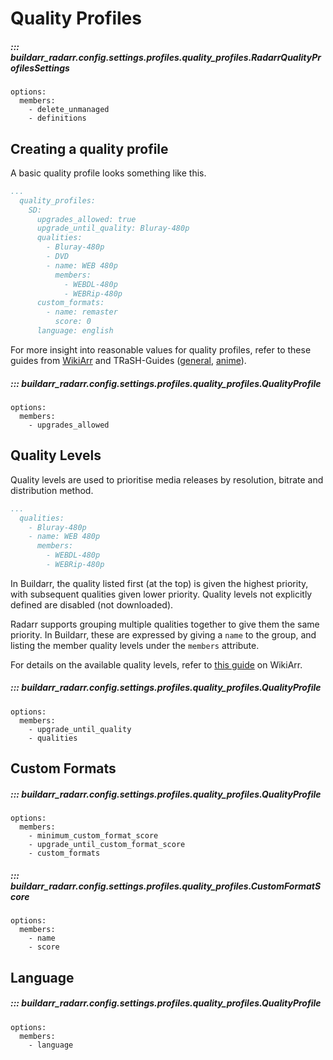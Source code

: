 # Quality Profiles

##### ::: buildarr_radarr.config.settings.profiles.quality_profiles.RadarrQualityProfilesSettings
    options:
      members:
        - delete_unmanaged
        - definitions

## Creating a quality profile

A basic quality profile looks something like this.

```yaml
...
  quality_profiles:
    SD:
      upgrades_allowed: true
      upgrade_until_quality: Bluray-480p
      qualities:
        - Bluray-480p
        - DVD
        - name: WEB 480p
          members:
            - WEBDL-480p
            - WEBRip-480p
      custom_formats:
        - name: remaster
          score: 0
      language: english
```

For more insight into reasonable values for quality profiles,
refer to these guides from [WikiArr](https://wiki.servarr.com/radarr/settings#quality-profiles)
and TRaSH-Guides ([general](https://trash-guides.info/Radarr/radarr-setup-quality-profiles),
[anime](https://trash-guides.info/Radarr/radarr-setup-quality-profiles-anime)).

##### ::: buildarr_radarr.config.settings.profiles.quality_profiles.QualityProfile
    options:
      members:
        - upgrades_allowed

## Quality Levels

Quality levels are used to prioritise media releases by resolution, bitrate and
distribution method.

```yaml
...
  qualities:
    - Bluray-480p
    - name: WEB 480p
      members:
        - WEBDL-480p
        - WEBRip-480p
```

In Buildarr, the quality listed first (at the top) is given the highest priority, with
subsequent qualities given lower priority. Quality levels not explicitly defined are
disabled (not downloaded).

Radarr supports grouping multiple qualities together to give them the same priority.
In Buildarr, these are expressed by giving a `name` to the group, and listing the
member quality levels under the `members` attribute.

For details on the available quality levels, refer to
[this guide](https://wiki.servarr.com/radarr/settings#qualities-defined) on WikiArr.

##### ::: buildarr_radarr.config.settings.profiles.quality_profiles.QualityProfile
    options:
      members:
        - upgrade_until_quality
        - qualities

## Custom Formats

##### ::: buildarr_radarr.config.settings.profiles.quality_profiles.QualityProfile
    options:
      members:
        - minimum_custom_format_score
        - upgrade_until_custom_format_score
        - custom_formats

##### ::: buildarr_radarr.config.settings.profiles.quality_profiles.CustomFormatScore
    options:
      members:
        - name
        - score

## Language

##### ::: buildarr_radarr.config.settings.profiles.quality_profiles.QualityProfile
    options:
      members:
        - language
